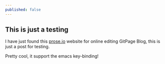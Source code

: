```yaml
---
published: false
---
```


## This is just a testing

I have just found this [prose.io](prose.io) website for online editing GitPage Blog,
this is just a post for testing.

Pretty cool, it support the emacs key-binding!


